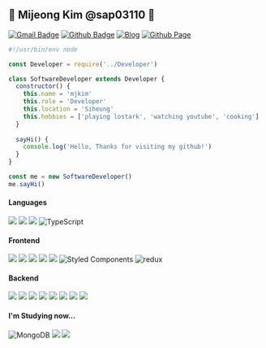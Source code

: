 ## 🌱 Mijeong Kim @sap03110 💞

[![Gmail Badge](https://img.shields.io/badge/wastfg6972@naver.com-c14438?style=flat&logo=Gmail&logoColor=white&link=mailto:wastfg6972@naver.com)](mailto:wastfg6972@naver.com)
[![Github Badge](http://img.shields.io/badge/-Github-000000?style=flat&logo=github&link=https://github.com/sap03110)](https://github.com/sap03110/)
[![Blog](http://img.shields.io/badge/-Tech%20blog-000000?style=flat&color=orange&logo=bloglovin&link=https://guiyomi.tistory.com/)](https://guiyomi.tistory.com/)
[![Github Page](https://img.shields.io/badge/-Resume-CC0000?style=flat&link=https://sap03110.github.io/)](https://pie-starflower-f34.notion.site/MJKIM-Resume-afdbb715768b45fca64229896debf7bd)

```javascript
#!/usr/bin/env node

const Developer = require('../Developer')

class SoftwareDeveloper extends Developer {
  constructor() {
    this.name = 'mjkim'
    this.role = 'Developer'
    this.location = 'Siheung'
    this.hobbies = ['playing lostark', 'watching youtube', 'cooking']
  }
  
  sayHi() {
    console.log('Hello, Thanks for visiting my github!')
  }
}

const me = new SoftwareDeveloper()
me.sayHi()
```

#### Languages
<p>
  <img src="https://img.shields.io/badge/-Java-06305b?style=flat&logo=java&logoColor=white"> 
  <img src="https://img.shields.io/badge/-Python-black?style=flat&logo=python&logoColor=white">
  <img src="https://img.shields.io/badge/JavaScript-323330?style=flat&logo=javascript&logoColor=F7DF1E"> 
  <img alt="TypeScript" src="https://img.shields.io/badge/-TypeScript-007ACC?style=flat&logo=typescript&logoColor=white" />
</p>

#### Frontend
<p>
  <img src="https://img.shields.io/badge/-React-20232A?style=flat&logo=react&logoColor=61DAFB"> 
  <img src="https://img.shields.io/badge/-jQuery-0769AD?style=flat&logo=jquery&logoColor=white"> 
  <img src="https://img.shields.io/badge/-HTML5-E34F26?style=flat&logo=html5&logoColor=white"> 
  <img src="https://img.shields.io/badge/-CSS3-1572B6?style=flat&logo=css3&logoColor=white"> 
  <img src="https://img.shields.io/badge/Sass-CC6699?style=flat&logo=sass&logoColor=white">
  <img alt="Styled Components" src="https://img.shields.io/badge/-Styled_Components-db7092?style=flat&logo=styled-components&logoColor=white">
  <img alt="redux" src="https://img.shields.io/badge/-Redux-764ABC?style=flat&logo=redux&logoColor=white" />
</p>

#### Backend
<p>
  <img src="https://img.shields.io/badge/Node.js-43853D?style=flat&logo=node.js&logoColor=white">
  <img src="https://img.shields.io/badge/Express.js-404D59?style=flat">
  <img src="https://img.shields.io/badge/-spring-green?style=flat&logo=spring">
  <img src="https://img.shields.io/badge/Nginx-009639?style=flat&logo=nginx&logoColor=white"> 
  <img src="https://img.shields.io/badge/MySQL-00000F?style=flat&logo=mysql&logoColor=white">
  <img src="https://img.shields.io/badge/PostgreSQL-316192?style=flat&logo=postgresql&logoColor=white"> 
  <img src="https://img.shields.io/badge/firebase-ffca28?style=flat&logo=firebase&logoColor=black"> 
  <img src="https://img.shields.io/badge/sequelize-52B0E7?style=flat&logo=sequelize&logoColor=white"> 
</p>

#### I'm Studying now...
<p>
  <img alt="MongoDB" src="https://img.shields.io/badge/-MongoDB-13aa52?style=flat&logo=mongodb&logoColor=white" />
  <img src="https://img.shields.io/badge/next.js-000000?style=flat&logo=nextdotjs&logoColor=white"> 
  <img src="https://img.shields.io/badge/-Kotlin-black?style=flat&logo=Kotlin"> 
</p>
